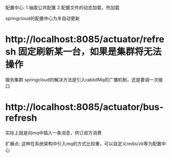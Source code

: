 配置中心:
1.抽取公共配置
2.配置文件的动态加载，热加载

springcloud的配置中心为半自动更新
# http://localhost:8085/actuator/refresh 固定刷新某一台，如果是集群将无法操作
服务集群 springcloud的解决方法是引入rabbitMq的广播机制，还是要调一次接口
# http://localhost:8085/actuator/bus-refresh
实际上就是向mq中插入一条消息，供订阅方消费

扩展点:
    这种在系统架构中引入mq的方式比较重，可以自定义redis/zk等为配置中心
